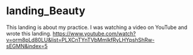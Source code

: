 # landing_Beauty
This landing is about my practice.
I was watching a video on YouTube and wrote this landing.
https://www.youtube.com/watch?v=orm8pLd80LU&list=PLXCnTYnTVbMmlkfRyLHYpshShRw-sEGMN&index=5
